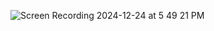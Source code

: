 
![Screen Recording 2024-12-24 at 5 49 21 PM](https://github.com/user-attachments/assets/67cc4765-91be-4b60-8dfa-3f5f8b86d139)
